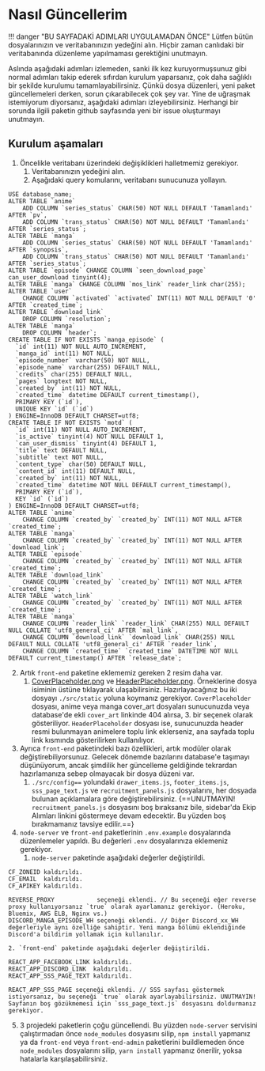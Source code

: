 # Nasıl Güncellerim

!!! danger "BU SAYFADAKİ ADIMLARI UYGULAMADAN ÖNCE"
    Lütfen bütün dosyalarınızın ve veritabanınızın yedeğini alın. Hiçbir zaman canlıdaki bir veritabanında düzenleme yapılmaması gerektiğini unutmayın.

Aslında aşağıdaki adımları izlemeden, sanki ilk kez kuruyormuşsunuz gibi normal adımları takip ederek sıfırdan kurulum yaparsanız, çok daha sağlıklı bir şekilde kurulumu tamamlayabilirsiniz. Çünkü dosya düzenleri, yeni paket güncellemeleri derken, sorun çıkarabilecek çok şey var. Yine de uğraşmak istemiyorum diyorsanız, aşağıdaki adımları izleyebilirsiniz. Herhangi bir sorunda ilgili paketin github sayfasında yeni bir issue oluşturmayı unutmayın.

## Kurulum aşamaları

1. Öncelikle veritabanı üzerindeki değişiklikleri halletmemiz gerekiyor.
    1. Veritabanınızın yedeğini alın.
    2. Aşağıdaki query komularını, veritabanı sunucunuza yollayın.
```mysql
USE database_name;
ALTER TABLE `anime`
	ADD COLUMN `series_status` CHAR(50) NOT NULL DEFAULT 'Tamamlandı' AFTER `pv`,
	ADD COLUMN `trans_status` CHAR(50) NOT NULL DEFAULT 'Tamamlandı' AFTER `series_status`;
ALTER TABLE `manga`
	ADD COLUMN `series_status` CHAR(50) NOT NULL DEFAULT 'Tamamlandı' AFTER `synopsis`,
	ADD COLUMN `trans_status` CHAR(50) NOT NULL DEFAULT 'Tamamlandı' AFTER `series_status`;
ALTER TABLE `episode` CHANGE COLUMN `seen_download_page` can_user_download tinyint(4);
ALTER TABLE `manga` CHANGE COLUMN `mos_link` reader_link char(255);
ALTER TABLE `user`
	CHANGE COLUMN `activated` `activated` INT(11) NOT NULL DEFAULT '0' AFTER `created_time`;
ALTER TABLE `download_link`
	DROP COLUMN `resolution`;
ALTER TABLE `manga`
	DROP COLUMN `header`;
CREATE TABLE IF NOT EXISTS `manga_episode` (
  `id` int(11) NOT NULL AUTO_INCREMENT,
  `manga_id` int(11) NOT NULL,
  `episode_number` varchar(50) NOT NULL,
  `episode_name` varchar(255) DEFAULT NULL,
  `credits` char(255) DEFAULT NULL,
  `pages` longtext NOT NULL,
  `created_by` int(11) NOT NULL,
  `created_time` datetime DEFAULT current_timestamp(),
  PRIMARY KEY (`id`),
  UNIQUE KEY `id` (`id`)
) ENGINE=InnoDB DEFAULT CHARSET=utf8;
CREATE TABLE IF NOT EXISTS `motd` (
  `id` int(11) NOT NULL AUTO_INCREMENT,
  `is_active` tinyint(4) NOT NULL DEFAULT 1,
  `can_user_dismiss` tinyint(4) DEFAULT 1,
  `title` text DEFAULT NULL,
  `subtitle` text NOT NULL,
  `content_type` char(50) DEFAULT NULL,
  `content_id` int(11) DEFAULT NULL,
  `created_by` int(11) NOT NULL,
  `created_time` datetime NOT NULL DEFAULT current_timestamp(),
  PRIMARY KEY (`id`),
  KEY `id` (`id`)
) ENGINE=InnoDB DEFAULT CHARSET=utf8;
ALTER TABLE `anime`
	CHANGE COLUMN `created_by` `created_by` INT(11) NOT NULL AFTER `created_time`;
ALTER TABLE `manga`
	CHANGE COLUMN `created_by` `created_by` INT(11) NOT NULL AFTER `download_link`;
ALTER TABLE `episode`
	CHANGE COLUMN `created_by` `created_by` INT(11) NOT NULL AFTER `created_time`;
ALTER TABLE `download_link`
	CHANGE COLUMN `created_by` `created_by` INT(11) NOT NULL AFTER `created_time`;
ALTER TABLE `watch_link`
	CHANGE COLUMN `created_by` `created_by` INT(11) NOT NULL AFTER `created_time`;
ALTER TABLE `manga`
	CHANGE COLUMN `reader_link` `reader_link` CHAR(255) NULL DEFAULT NULL COLLATE 'utf8_general_ci' AFTER `mal_link`,
	CHANGE COLUMN `download_link` `download_link` CHAR(255) NULL DEFAULT NULL COLLATE 'utf8_general_ci' AFTER `reader_link`,
	CHANGE COLUMN `created_time` `created_time` DATETIME NOT NULL DEFAULT current_timestamp() AFTER `release_date`;
```

2. Artık `front-end` paketine eklememiz gereken 2 resim daha var.
    1. [CoverPlaceholder.png](../assets/images/CoverPlaceholder.png) ve [HeaderPlaceholder.png](../assets/images/HeaderPlaceholder.png). Örneklerine dosya isiminin üstüne tıklayarak ulaşabilirsiniz. Hazırlayacağınız bu iki dosyayı `./src/static` yoluna koymanız gerekiyor. `CoverPlaceholder` dosyası, anime veya manga cover_art dosyaları sunucunuzda veya database'de ekli `cover_art` linkinde 404 alırsa, 3. bir seçenek olarak gösteriliyor. `HeaderPlaceholder` dosyası ise, sunucunuzda header resmi bulunmayan animelere toplu link eklerseniz, ana sayfada toplu link kısmında gösterilirken kullanılıyor.
3. Ayrıca `front-end` paketindeki bazı özellikleri, artık modüler olarak değiştirebiliyorsunuz. Gelecek dönemde bazılarını database'e taşımayı düşünüyorum, ancak şimdilik her güncelleme geldiğinde tekrardan hazırlamanıza sebep olmayacak bir dosya düzeni var.
    1. `./src/config==` yolundaki `drawer_items.js`, `footer_items.js`, `sss_page_text.js` ve `recruitment_panels.js` dosyalarını, her dosyada bulunan açıklamalara göre değiştirebilirsiniz. {==UNUTMAYIN! `recruitment_panels.js` dosyasını boş bıraksanız bile, sidebar'da Ekip Alımları linkini göstermeye devam edecektir. Bu yüzden boş bırakmamanız tavsiye edilir.==}
4. `node-server` ve `front-end` paketlerinin `.env.example` dosyalarında düzenlemeler yapıldı. Bu değerleri `.env` dosyalarınıza eklemeniz gerekiyor.
    1. `node-server` paketinde aşağıdaki değerler değiştirildi.
```
CF_ZONEID kaldırıldı.
CF_EMAIL  kaldırıldı.
CF_APIKEY kaldırıldı.

REVERSE_PROXY            seçeneği eklendi. // Bu seçeneği eğer reverse proxy kullanıyorsanız `true` olarak ayarlamanız gerekiyor. (Heroku, Bluemix, AWS ELB, Nginx vs.)
DISCORD_MANGA_EPISODE_WH seçeneği eklendi. // Diğer Discord_xx_WH değerleriyle aynı özelliğe sahiptir. Yeni manga bölümü eklendiğinde Discord'a bildirim yollamak için kullanılır.
```

    2. `front-end` paketinde aşağıdaki değerler değiştirildi.
```
REACT_APP_FACEBOOK_LINK kaldırıldı.
REACT_APP_DISCORD_LINK  kaldırıldı.
REACT_APP_SSS_PAGE_TEXT kaldırıldı.

REACT_APP_SSS_PAGE seçeneği eklendi. // SSS sayfası göstermek istiyorsanız, bu seçeneği `true` olarak ayarlayabilirsiniz. UNUTMAYIN! Sayfanın boş gözükmemesi için `sss_page_text.js` dosyasını doldurmanız gerekiyor.
```
5. 3 projedeki paketlerin çoğu güncellendi. Bu yüzden `node-server` servisini çalıştırmadan önce `node_modules` dosyasını silip, `npm install` yapmanız ya da `front-end` veya `front-end-admin` paketlerini buildlemeden önce `node_modules` dosyalarını silip, `yarn install` yapmanız önerilir, yoksa hatalarla karşılaşabilirsiniz.